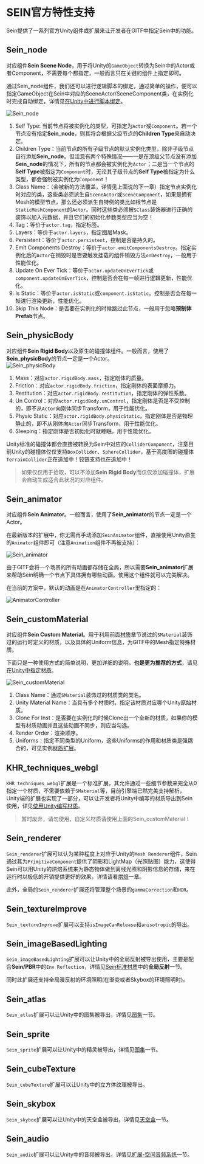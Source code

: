 # SEIN官方特性支持

Sein提供了一系列官方Unity组件或扩展来让开发者在GlTF中指定Sein中的功能。

## Sein_node

对应组件**Sein Scene Node**，用于将Unity的`GameObject`转换为Sein中的Actor或者Component，不需要每个都指定，一般而言只在关键的组件上指定即可。  

通过Sein_node组件，我们还可以进行逻辑脚本的绑定，通过简单的操作，便可以指定GameObject在Sein中对应的SceneActor/SceneComponent类，在实例化时完成自动绑定。详情见[在Unity中进行脚本绑定](../scene-editor/gltf-script-binding)。

![Sein_node](/assets/guides/assets/gltf-extension-official/1.png)  

1. Self Type: 当前节点将被实例化的类型，可指定为`Actor`或`Component`。若一个节点没有指定**Sein_node**，则其将会根据父级节点的**Children Type**来自动决定。
2. Children Type：当前节点的所有子级节点的默认实例化类型，除非子级节点自行添加**Sein_node**。但注意有两个特殊情况——一是在顶级父节点没有添加**Sein_node**的情况下，所有的节点都会被实例化为`Actor`；二是当一个节点的**Self Type**被指定为`Component`时，无论其子级节点的**Self Type**被指定为什么类型，都会强制被实例化为`Component`！
3. Class Name：（会被新的方法覆盖，详情见上面说的下一章）指定节点实例化时对应的类，这些类必须派生自`SceneActor`或`SceneComponent`，如果是拥有Mesh的模型节点，那么还必须派生自特例的类比如根节点是`StaticMeshComponent`的`Actor`。同时这些类必须被`SClass`装饰器进行正确的装饰以加入元数据，并且它们的初始化参数类型应当为空！
4. Tag：等价于`actor.tag`，指定标签。
5. Layers：等价于`actor.layers`，指定图层Mask。
6. Persistent：等价于`actor.persistent`，控制是否是持久的。
7. Emit Components Destroy：等价于`actor.emitComponentsDestroy`。指定实例化后的`Actor`在销毁时是否要触发挂载的组件销毁方法`onDestroy`，一般用于性能优化。
8. Update On Ever Tick：等价于`actor.updateOnEverTick`或`component.updateOnEverTick`，控制是否会在每一帧进行逻辑更新，性能优化。
9. Is Static：等价于`actor.isStatic`或`component.isStatic`。控制是否会在每一帧进行渲染更新，性能优化。
10. Skip This Node：是否要在实例化的时候跳过此节点，一般用于忽略**预制体Prefab**节点。

## Sein_physicBody

对应组件**Sein Rigid Body**以及原生的碰撞体组件。一般而言，使用了**Sein_physicBody**的节点一定是一个Actor。  
![Sein_physicBody](/assets/guides/assets/gltf-extension-official/2.png)  

1. Mass：对应`actor.rigidBody.mass`，指定刚体的质量。
2. Friction：对应`actor.rigidBody.friction`，指定刚体的表面摩擦力。
3. Restitution：对应`actor.rigidBody.restitution`，指定刚体的弹性系数。
4. Un Control：对应`actor.rigidBody.unControl`，指定刚体是否是不受控制的，即不从`Actor`向刚体同步Transform，用于性能优化。
5. Physic Static：对应`actor.rigidBody.physicStatic`，指定刚体是否是物理静止的，即不从刚体向`Actor`同步Transform，用于性能优化。
6. Sleeping：指定刚体是否初始化时就睡眠，用于性能优化。

Unity标准的碰撞体都会直接被转换为Sein中对应的`ColliderComponent`，注意目前Unity的碰撞体仅仅支持`BoxCollider`、`SphereCollider`，基于高度图的碰撞体`TerrainCollider`正在追加中！铰链支持也在追加中！  

>如果仅仅用于拾取，可以不添加**Sein Rigid Body**而仅仅添加碰撞体，扩展会自动生成适合此状况的对应组件。

## Sein_animator

对应组件**Sein Animator**。一般而言，使用了**Sein_animator**的节点一定是一个Actor。  

在最新版本的扩展中，你无需再手动添加`SeinAnimator`组件，直接使用Unity原生的`Animator`组件即可（注意`Animation`组件不再被支持）：

![Sein_animator](/assets/guides/assets/gltf-extension-official/3.png)  

由于GlTF会将一个场景的所有动画都存储在全局，所以需要**Sein_animator**扩展来帮助Sein明确一个节点下具体拥有哪些动画。使用这个组件就可以完美解决。

在当前的方案中，默认的动画是在`AnimatorController`里指定的：

![AnimatorController](/assets/guides/assets/gltf-extension-official/4.png)  

## Sein_customMaterial

对应组件**Sein Custom Material**。用于利用前面[材质](../render/material)章节说过的`SMaterial`装饰过的运行时定义的材质，以及具体的Uniform信息，为GlTF中的Mesh指定特殊材质。  

下面只是一种使用方式的简单说明，更加详细的说明，**也是更为推荐的方式**，请见[在Unity中指定材质](../scene-editor/material-extension)。  

![Sein_customMaterial](/assets/guides/assets/gltf-extension-official/5.png)  

1. Class Name：通过`SMaterial`装饰过的材质类的类名。
2. Unity Material Name：当具有多个材质时，指定该材质对应哪个Unity原始材质。
3. Clone For Inst：是否要在实例化的时候Clone出一个全新的材质，如果你的模型有材质动画并且这些动画不同步，则应当勾选。
4. Render Order：渲染顺序。
5. Uniforms：指定不同类型的Uniform，这些Uniforms的作用和材质类是强耦合的，可见实例[材质扩展](../../example/material/material-extension)。


## KHR_techniques_webgl

`KHR_techniques_webgl`扩展是一个标准扩展，其允许通过一些细节参数来完全从0指定一个材质，不需要依赖于`SMaterial`等，目前引擎端已然完美支持解析，Unity端的扩展也实现了一部分，可以让开发者将Unity中编写的材质导出到Sein使用，详见[使用Unity编写材质](./technique)。

>暂时废弃，请勿使用，自定义材质请使用上面的Sein_customMaterial！

## Sein_renderer

`Sein_renderer`扩展可以认为某种程度上对应于Unity的`Mesh Renderer`组件，Sein通过其为`PrimitiveComponent`提供了阴影和LightMap（光照贴图）能力，这使得Sein可以用Unity的烘焙系统来为静态物体做到离线光照和阴影信息的存储，来在运行时以极低的开销提供更好的效果，详情请看[烘焙](../scene-editor/baking)一章。

此外，全局的`Sein_renderer`扩展还将管理整个场景的`gammaCorrection`和`HDR`。

## Sein_textureImprove

`Sein_textureImprove`扩展可以支持`isImageCanRelease`和`anisotropic`的导出。

## Sein_imageBasedLighting

`Sein_imageBasedLighting`扩展可以让Unity中的全局反射被导出使用，主要是配合**Sein/PBR**中的`Env Reflection`，详情见[Sein标准材质](../scene-editor/material-sein)中的**全局反射**一节。

同时此扩展还支持全局漫反射的环境照明(在渐变或者Skybox的环境照明时)。

## Sein_atlas

`Sein_atlas`扩展可以让Unity中的图集被导出，详情见[图集](../scene-editor/atlas-sprite)一节。

## Sein_sprite

`Sein_sprite`扩展可以让Unity中的精灵被导出，详情见[图集](../scene-editor/atlas-sprite)一节。

## Sein_cubeTexture

`Sein_cubeTexture`扩展可以让Unity中的立方体纹理被导出。

## Sein_skybox

`Sein_skybox`扩展可以让Unity中的天空盒被导出，详情见[天空盒](../../tutorial/artist/skybox)一节。

## Sein_audio

`Sein_audio`扩展可以让Unity中的音频被导出，详情见[扩展-空间音频系统](../../extension/web-extensions/audio)一节。

